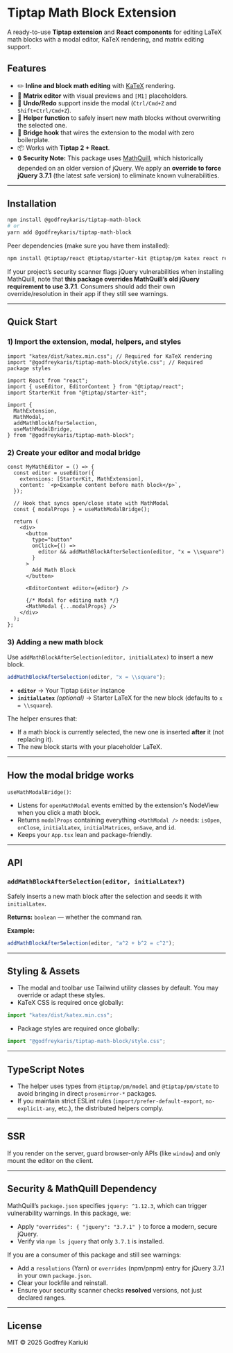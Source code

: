 # Tiptap Math Block Extension

A ready-to-use **Tiptap extension** and **React components** for editing LaTeX math blocks with a modal editor, KaTeX rendering, and matrix editing support.

## Features

- ✏️ **Inline and block math editing** with [KaTeX](https://katex.org/) rendering.
- 🧮 **Matrix editor** with visual previews and `⟦M1⟧` placeholders.
- 🔄 **Undo/Redo** support inside the modal (`Ctrl/Cmd+Z` and `Shift+Ctrl/Cmd+Z`).
- 🧹 **Helper function** to safely insert new math blocks without overwriting the selected one.
- 🔌 **Bridge hook** that wires the extension to the modal with zero boilerplate.
- 📦 Works with **Tiptap 2 + React**.
- 🔒 **Security Note:** This package uses [MathQuill](http://mathquill.com/), which historically depended on an older version of jQuery. We apply an **override to force jQuery 3.7.1** (the latest safe version) to eliminate known vulnerabilities.

---

## Installation

```bash
npm install @godfreykaris/tiptap-math-block
# or
yarn add @godfreykaris/tiptap-math-block
```

Peer dependencies (make sure you have them installed):

```bash
npm install @tiptap/react @tiptap/starter-kit @tiptap/pm katex react react-dom
```

If your project’s security scanner flags jQuery vulnerabilities when installing MathQuill, note that **this package overrides MathQuill’s old jQuery requirement to use 3.7.1**. Consumers should add their own override/resolution in their app if they still see warnings.

---

## Quick Start

### 1) Import the extension, modal, helpers, and styles

```tsx
import "katex/dist/katex.min.css"; // Required for KaTeX rendering
import "@godfreykaris/tiptap-math-block/style.css"; // Required package styles

import React from "react";
import { useEditor, EditorContent } from "@tiptap/react";
import StarterKit from "@tiptap/starter-kit";

import {
  MathExtension,
  MathModal,
  addMathBlockAfterSelection,
  useMathModalBridge,
} from "@godfreykaris/tiptap-math-block";
```

### 2) Create your editor and modal bridge

```tsx
const MyMathEditor = () => {
  const editor = useEditor({
    extensions: [StarterKit, MathExtension],
    content: `<p>Example content before math block</p>`,
  });

  // Hook that syncs open/close state with MathModal
  const { modalProps } = useMathModalBridge();

  return (
    <div>
      <button
        type="button"
        onClick={() =>
          editor && addMathBlockAfterSelection(editor, "x = \\square")
        }
      >
        Add Math Block
      </button>

      <EditorContent editor={editor} />

      {/* Modal for editing math */}
      <MathModal {...modalProps} />
    </div>
  );
};
```

### 3) Adding a new math block

Use `addMathBlockAfterSelection(editor, initialLatex)` to insert a new block.

```ts
addMathBlockAfterSelection(editor, "x = \\square");
```

- **`editor`** → Your Tiptap `Editor` instance
- **`initialLatex`** _(optional)_ → Starter LaTeX for the new block (defaults to `x = \\square`).

The helper ensures that:

- If a math block is currently selected, the new one is inserted **after** it (not replacing it).
- The new block starts with your placeholder LaTeX.

---

## How the modal bridge works

`useMathModalBridge()`:

- Listens for `openMathModal` events emitted by the extension's NodeView when you click a math block.
- Returns `modalProps` containing everything `<MathModal />` needs: `isOpen`, `onClose`, `initialLatex`, `initialMatrices`, `onSave`, and `id`.
- Keeps your `App.tsx` lean and package-friendly.

---

## API

### `addMathBlockAfterSelection(editor, initialLatex?)`

Safely inserts a new math block after the selection and seeds it with `initialLatex`.

**Returns:** `boolean` — whether the command ran.

**Example:**

```ts
addMathBlockAfterSelection(editor, "a^2 + b^2 = c^2");
```

---

## Styling & Assets

- The modal and toolbar use Tailwind utility classes by default. You may override or adapt these styles.
- KaTeX CSS is required once globally:

```ts
import "katex/dist/katex.min.css";
```

- Package styles are required once globally:

```ts
import "@godfreykaris/tiptap-math-block/style.css";
```

---

## TypeScript Notes

- The helper uses types from `@tiptap/pm/model` and `@tiptap/pm/state` to avoid bringing in direct `prosemirror-*` packages.
- If you maintain strict ESLint rules (`import/prefer-default-export`, `no-explicit-any`, etc.), the distributed helpers comply.

---

## SSR

If you render on the server, guard browser-only APIs (like `window`) and only mount the editor on the client.

---

## Security & MathQuill Dependency

MathQuill’s `package.json` specifies `jquery: ^1.12.3`, which can trigger vulnerability warnings. In this package, we:

- Apply `"overrides": { "jquery": "3.7.1" }` to force a modern, secure jQuery.
- Verify via `npm ls jquery` that only `3.7.1` is installed.

If you are a consumer of this package and still see warnings:

- Add a `resolutions` (Yarn) or `overrides` (npm/pnpm) entry for jQuery 3.7.1 in your own `package.json`.
- Clear your lockfile and reinstall.
- Ensure your security scanner checks **resolved** versions, not just declared ranges.

---

## License

MIT © 2025 Godfrey Kariuki
